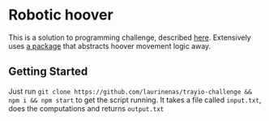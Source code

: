 # Robotic hoover

This is a solution to programming challenge, described [here](https://gist.github.com/DavidJSimpsonEsq/71dcf396a2303ad5edd08690289d016d). Extensively uses [a package](https://github.com/laurinenas/robotic-hoover) that abstracts hoover movement logic away.

## Getting Started

Just run `git clone https://github.com/laurinenas/trayio-challenge && npm i && npm start` to get the script running.
It takes a file called `input.txt`, does the computations and returns `output.txt`
